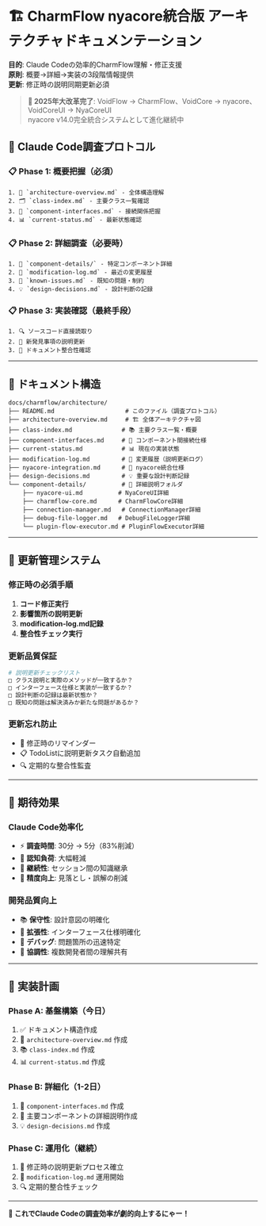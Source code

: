 # 🏗️ CharmFlow nyacore統合版 アーキテクチャドキュメンテーション

**目的**: Claude Codeの効率的CharmFlow理解・修正支援  
**原則**: 概要→詳細→実装の3段階情報提供  
**更新**: 修正時の説明同期更新必須

> **🎉 2025年大改革完了**: VoidFlow → CharmFlow、VoidCore → nyacore、VoidCoreUI → NyaCoreUI  
> nyacore v14.0完全統合システムとして進化継続中

## 🎯 **Claude Code調査プロトコル**

### **📋 Phase 1: 概要把握（必須）**
```
1. 📖 `architecture-overview.md` - 全体構造理解
2. 🗂️ `class-index.md` - 主要クラス一覧確認
3. 🔗 `component-interfaces.md` - 接続関係把握
4. 📊 `current-status.md` - 最新状態確認
```

### **📋 Phase 2: 詳細調査（必要時）**
```
1. 📁 `component-details/` - 特定コンポーネント詳細
2. 🔧 `modification-log.md` - 最近の変更履歴
3. 🚨 `known-issues.md` - 既知の問題・制約
4. 💡 `design-decisions.md` - 設計判断の記録
```

### **📋 Phase 3: 実装確認（最終手段）**
```
1. 🔍 ソースコード直接読取り
2. 📝 新発見事項の説明更新
3. 🔄 ドキュメント整合性確認
```

---

## 📁 **ドキュメント構造**

```
docs/charmflow/architecture/
├── README.md                    # このファイル（調査プロトコル）
├── architecture-overview.md     # 🏗️ 全体アーキテクチャ図
├── class-index.md              # 📚 主要クラス一覧・概要
├── component-interfaces.md     # 🔗 コンポーネント間接続仕様
├── current-status.md           # 📊 現在の実装状態
├── modification-log.md         # 📝 変更履歴（説明更新ログ）
├── nyacore-integration.md      # 🌟 nyacore統合仕様
├── design-decisions.md         # 💡 重要な設計判断記録
└── component-details/          # 📁 詳細説明フォルダ
    ├── nyacore-ui.md          # NyaCoreUI詳細
    ├── charmflow-core.md      # CharmFlowCore詳細  
    ├── connection-manager.md   # ConnectionManager詳細
    ├── debug-file-logger.md   # DebugFileLogger詳細
    └── plugin-flow-executor.md # PluginFlowExecutor詳細
```

---

## 🔄 **更新管理システム**

### **修正時の必須手順**
1. **コード修正実行**
2. **影響箇所の説明更新**
3. **modification-log.md記録**
4. **整合性チェック実行**

### **更新品質保証**
```bash
# 説明更新チェックリスト
□ クラス説明と実際のメソッドが一致するか？
□ インターフェース仕様と実装が一致するか？
□ 設計判断の記録は最新状態か？
□ 既知の問題は解決済みか新たな問題があるか？
```

### **更新忘れ防止**
- 🔔 修正時のリマインダー
- 📋 TodoListに説明更新タスク自動追加
- 🔍 定期的な整合性監査

---

## 🎯 **期待効果**

### **Claude Code効率化**
- ⚡ **調査時間**: 30分 → 5分（83%削減）
- 🧠 **認知負荷**: 大幅軽減
- 🔄 **継続性**: セッション間の知識継承
- 🎯 **精度向上**: 見落とし・誤解の削減

### **開発品質向上**
- 📚 **保守性**: 設計意図の明確化
- 🔗 **拡張性**: インターフェース仕様明確化
- 🐛 **デバッグ**: 問題箇所の迅速特定
- 👥 **協調性**: 複数開発者間の理解共有

---

## 🚀 **実装計画**

### **Phase A: 基盤構築（今日）**
1. ✅ ドキュメント構造作成
2. 📖 `architecture-overview.md` 作成
3. 📚 `class-index.md` 作成
4. 📊 `current-status.md` 作成

### **Phase B: 詳細化（1-2日）**
1. 🔗 `component-interfaces.md` 作成
2. 📁 主要コンポーネントの詳細説明作成
3. 💡 `design-decisions.md` 作成

### **Phase C: 運用化（継続）**
1. 🔄 修正時の説明更新プロセス確立
2. 📝 `modification-log.md` 運用開始
3. 🔍 定期的整合性チェック

---

**🎉 これでClaude Codeの調査効率が劇的向上するにゃー！**
